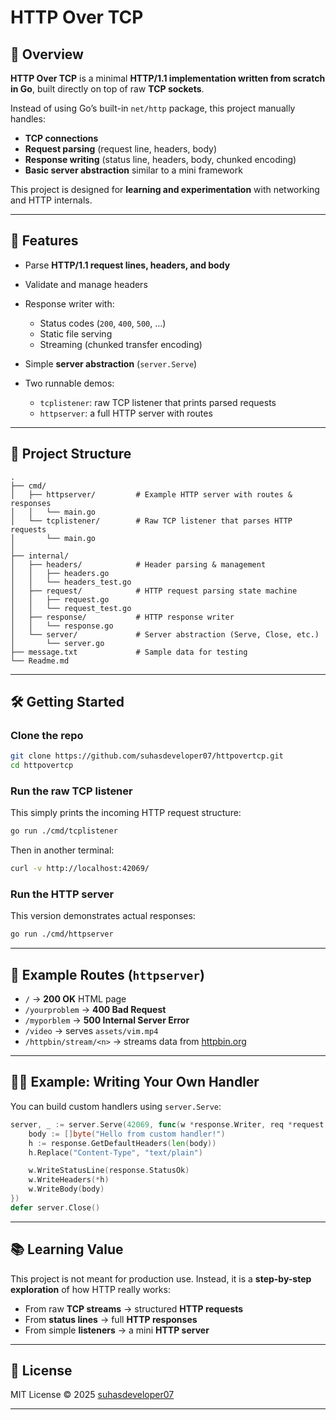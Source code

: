 
# HTTP Over TCP

## 📖 Overview

**HTTP Over TCP** is a minimal **HTTP/1.1 implementation written from scratch in Go**, built directly on top of raw **TCP sockets**.

Instead of using Go’s built-in `net/http` package, this project manually handles:

* **TCP connections**
* **Request parsing** (request line, headers, body)
* **Response writing** (status line, headers, body, chunked encoding)
* **Basic server abstraction** similar to a mini framework

This project is designed for **learning and experimentation** with networking and HTTP internals.

---

## 🚀 Features

* Parse **HTTP/1.1 request lines, headers, and body**
* Validate and manage headers
* Response writer with:

  * Status codes (`200`, `400`, `500`, …)
  * Static file serving
  * Streaming (chunked transfer encoding)
* Simple **server abstraction** (`server.Serve`)
* Two runnable demos:

  * `tcplistener`: raw TCP listener that prints parsed requests
  * `httpserver`: a full HTTP server with routes

---

## 📂 Project Structure

```
.
├── cmd/
│   ├── httpserver/         # Example HTTP server with routes & responses
│   │   └── main.go
│   └── tcplistener/        # Raw TCP listener that parses HTTP requests
│       └── main.go
│       
├── internal/
│   ├── headers/            # Header parsing & management
│   │   ├── headers.go
│   │   └── headers_test.go
│   ├── request/            # HTTP request parsing state machine
│   │   ├── request.go
│   │   └── request_test.go
│   ├── response/           # HTTP response writer
│   │   └── response.go
│   └── server/             # Server abstraction (Serve, Close, etc.)
│       └── server.go
├── message.txt             # Sample data for testing
└── Readme.md
```

---

## 🛠️ Getting Started

### Clone the repo

```bash
git clone https://github.com/suhasdeveloper07/httpovertcp.git
cd httpovertcp
```

### Run the raw TCP listener

This simply prints the incoming HTTP request structure:

```bash
go run ./cmd/tcplistener
```

Then in another terminal:

```bash
curl -v http://localhost:42069/
```

### Run the HTTP server

This version demonstrates actual responses:

```bash
go run ./cmd/httpserver
```

---

## 📡 Example Routes (`httpserver`)

* `/` → **200 OK** HTML page
* `/yourproblem` → **400 Bad Request**
* `/myporblem` → **500 Internal Server Error**
* `/video` → serves `assets/vim.mp4`
* `/httpbin/stream/<n>` → streams data from [httpbin.org](https://httpbin.org/stream)

---

## 🧑‍💻 Example: Writing Your Own Handler

You can build custom handlers using `server.Serve`:

```go
server, _ := server.Serve(42069, func(w *response.Writer, req *request.Request) {
    body := []byte("Hello from custom handler!")
    h := response.GetDefaultHeaders(len(body))
    h.Replace("Content-Type", "text/plain")

    w.WriteStatusLine(response.StatusOk)
    w.WriteHeaders(*h)
    w.WriteBody(body)
})
defer server.Close()
```

---

## 📚 Learning Value

This project is not meant for production use. Instead, it is a **step-by-step exploration** of how HTTP really works:

* From raw **TCP streams** → structured **HTTP requests**
* From **status lines** → full **HTTP responses**
* From simple **listeners** → a mini **HTTP server**

---

## 📜 License

MIT License © 2025 [suhasdeveloper07](https://github.com/suhasdeveloper07)

---
